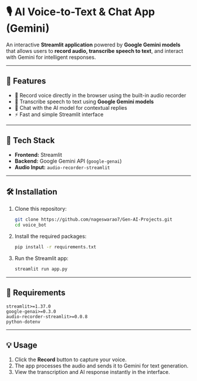 # 🎙️ AI Voice-to-Text & Chat App (Gemini)

An interactive **Streamlit application** powered by **Google Gemini models** that allows users to **record audio, transcribe speech to text**, and interact with Gemini for intelligent responses.

---

## 🚀 Features

* 🎤 Record voice directly in the browser using the built-in audio recorder
* 🧠 Transcribe speech to text using **Google Gemini models**
* 💬 Chat with the AI model for contextual replies
* ⚡ Fast and simple Streamlit interface

---

## 🧩 Tech Stack

* **Frontend:** Streamlit
* **Backend:** Google Gemini API (`google-genai`)
* **Audio Input:** `audio-recorder-streamlit`

---

## 🛠️ Installation

1. Clone this repository:

   ```bash
   git clone https://github.com/nageswarao7/Gen-AI-Projects.git
   cd voice_bot
   ```

2. Install the required packages:

   ```bash
   pip install -r requirements.txt
   ```

3. Run the Streamlit app:

   ```bash
   streamlit run app.py
   ```

---

## 📁 Requirements

```
streamlit>=1.37.0
google-genai>=0.3.0
audio-recorder-streamlit>=0.0.8
python-dotenv
```

---

## 💡 Usage

1. Click the **Record** button to capture your voice.
2. The app processes the audio and sends it to Gemini for text generation.
3. View the transcription and AI response instantly in the interface.
